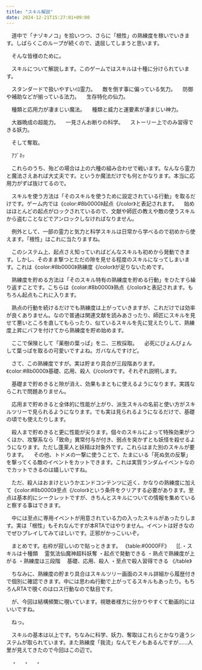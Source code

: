 ```yaml
---
title: "スキル解説"
date: 2024-12-21T15:27:01+09:00
---
```

　道中で「ナゾキノコ」を拾いつつ、さらに「根性」の熟練度を稼いでいきます。しばらくこのループが続くので、退屈してしまうと思います。

　そんな皆様のために。


　スキルについて解説します。このゲームではスキルは十種に分けられています。

　スタンダードで扱いやすいｲﾛ霊力。
　敵を倒す事に偏っている気力。
　防御や補助などが揃っている法力。
　生存特化の仙力。

　種類と応用力が凄まじい魔法。
　種類と威力と運要素が凄まじい神力。

　大器晩成の超能力。
　一見さんお断りの科学。
　ストーリー上でのみ習得できる妖力。

　そして奪取。


　ｱﾌﾞﾈｯ

　これらのうち、殆どの場合は上の六種の組み合わせで戦います。なんなら霊力と魔法さえあれば大丈夫です。というか魔法だけでも何とかなります。本当に応用力がずば抜けてるので。

　スキルを使う方法は「そのスキルを使うために設定されている行動」を取るだけです。ゲーム内では《color:#8b0000》起点《/color》と表記されます。
　始めはほとんどの起点がロックされているので、文献や師匠の教えや敵の使うスキルから盗むことなどでアンロックしなければなりません。

　例外として、一部の霊力と気力と科学スキルは日常から学べるので初めから使えます。「根性」はこれに当たりますね。


　このシステム上、起点さえ知っていればどんなスキルも初めから発動できます。しかし、そのまま撃つとただの隙を見せる程度のスキルになってしまいます。これは《color:#8b0000》熟練度《/color》が足りないためです。

　熟練度を貯める方法は「そのスキル特有の熟練度を貯める行動」をひたすら繰り返すことです。こちらは《color:#8b0000》熟点《/color》と表記されます。もちろん起点もこれに入ります。

　熟点の行動を続けるだけでも熟練度は上がっていきますが、これだけでは効率が良くありません。なので普通は関連文献を読みあさったり、師匠にスキルを見せて悪いところを直してもらったり、似ているスキルを先に覚えたりして、熟練度上昇にバフを付けてから熟練度を貯め始めます。


　ここで保険として「薬樹の葉っぱ」をニ、三枚採取。
　必死にぴょんぴょんして葉っぱを取るの可愛いですよね。ガバなんですけど。


　さて、この熟練度ですが。実は貯まり具合が三段階あります。《color:#8b0000》基礎、応用、殺人《/color》です。それぞれ説明します。

　基礎まで貯めきると隙が消え、効果もまともに使えるようになります。実践ならこれで問題ありません。

　応用まで貯めきると全体的に性能が上がり、派生スキルの名前と使い方がスキルツリーで見られるようになります。でも実は見られるようになるだけで、基礎の頃でも使えたりします。

　殺人まで貯めきると更に性能が尖ります。個々のスキルによって特殊効果がつくほか、攻撃系なら「致命」異常付与が付き、弱点を突かずとも妖怪を殺せるようになります。ただし蓬莱人と妖精は対象外です。これらはまた別のスキルが要ります。
　その他、トドメの一撃に使うことで、たまにいる「死ぬ気の反撃」を撃ってくる敵のイベントをカットできます。これは実質ランダムイベントなのでカットできるのは嬉しいですね。

　ただ、殺人はおまけというかエンドコンテンツに近く、かなりの熟練度に加えて《color:#8b0000》至点《/color》という条件をクリアする必要があります。至点は基本的にシークレットですが、きちんとスキルについての情報を集めていると察する事はできます。

　中には至点に専用イベントが用意されている力の入ったスキルがあったりします。実は「根性」もそれなんですが本RTAではやりません。イベントは好きなのでぜひプレイしてみてほしいです。正邪がかっこいいぞ。


　まとめです。右枠が寂しいので貼っときます。
《table:#0000FF》
　[[.・スキルは十種類
　霊気法仙魔神超科妖奪
・起点で発動できる
・熟点で熟練度が上がる
・熟練度は三段階
　基礎、応用、殺人
・至点で殺人習得できる
《/table》


　ちなみに、熟練度の貯まり具合はスキルツリー画面のスキル詳細から履歴付きで個別に確認できます。中には思わぬ行動で上がってるスキルもあったり。もちろんRTAで覗くのはロス行動なので駄目です。

　が、今回は結構頻繁に覗いています。視聴者様方に分かりやすくて動画的にはいいですね。

　ねっ。


　スキルの基本は以上です。ちなみに科学、妖力、奪取はこれらとかなり違うシステムが取られています。また熟練度「我流」なんてモノもあるんですが……人里が見えてきたので今回はこの辺で。



　・
　・
　・
